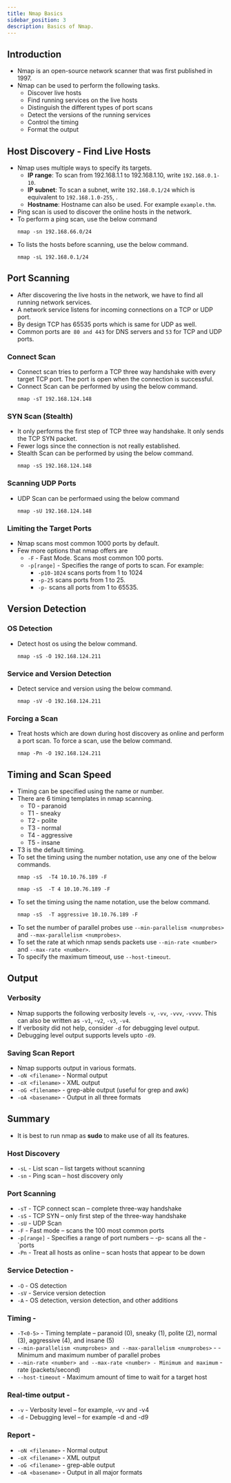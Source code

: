 ```yaml
---
title: Nmap Basics
sidebar_position: 3
description: Basics of Nmap.
---
```


## Introduction
- Nmap is an open-source network scanner that was first published in 1997.
- Nmap can be used to perform the following tasks.
  - Discover live hosts
  - Find running services on the live hosts
  - Distinguish the different types of port scans
  - Detect the versions of the running services
  - Control the timing
  - Format the output

## Host Discovery - Find Live Hosts
- Nmap uses multiple ways to specify its targets.
  - **IP range**: To scan from 192.168.1.1 to 192.168.1.10, write `192.168.0.1-10`.
  - **IP subnet**: To scan a subnet, write `192.168.0.1/24` which is equivalent to `192.168.1.0-255`, .
  - **Hostname**: Hostname can also be used. For example `example.thm`.
- Ping scan is used to discover the online hosts in the network.
- To perform a ping scan, use the below command
    ```
    nmap -sn 192.168.66.0/24
    ```
- To lists the hosts before scanning, use the below command.
    ```
    nmap -sL 192.168.0.1/24
    ```

## Port Scanning
- After discovering the live hosts in the network, we have to find all running network services.
- A network service listens for incoming connections on a TCP or UDP port.
- By design TCP has 65535 ports which is same for UDP as well.
- Common ports are` 80 and 443` for DNS servers and `53` for TCP and UDP ports.
  
### Connect Scan
- Connect scan tries to perform a TCP three way handshake with every target TCP port. The port is open when the connection is successful.
- Connect Scan can be performed by using the below command.
    ```
    nmap -sT 192.168.124.148
    ```

### SYN Scan (Stealth)
- It only performs the first step of TCP three way handshake. It only sends the TCP SYN packet. 
- Fewer logs since the connection is not really established.
- Stealth Scan can be performed by using the below command.
    ```
    nmap -sS 192.168.124.148
    ```

### Scanning UDP Ports
- UDP Scan can be performaed using the below command
    ```
    nmap -sU 192.168.124.148
    ```

### Limiting the Target Ports
- Nmap scans most common 1000 ports by default.
- Few more options that nmap offers are
  - `-F` - Fast Mode. Scans most common 100 ports.
  - `-p[range]` - Specifies the range of ports to scan. For example:
    - `-p10-1024` scans ports from 1 to 1024
    - `-p-25` scans ports from 1 to 25.
    - `-p-` scans all ports from 1 to 65535.
  
## Version Detection

### OS Detection
- Detect host os using the below command.
    ```
    nmap -sS -O 192.168.124.211
    ```

### Service and Version Detection
- Detect service and version using the below command.
    ```
    nmap -sV -O 192.168.124.211
    ```

### Forcing a Scan
- Treat hosts which are down during host discovery as online and perform a port scan.
    To force a scan, use the below command.
    ```
    nmap -Pn -O 192.168.124.211
    ```

## Timing and Scan Speed
- Timing can be specified using the name or number.
- There are 6 timing templates in nmap scanning.
  - T0 - paranoid
  - T1 - sneaky
  - T2 - polite
  - T3 - normal
  - T4 - aggressive
  - T5 - insane
- T3 is the default timing.
- To set the timing using the number notation, use any one of the below commands.
    ```
    nmap -sS  -T4 10.10.76.189 -F
    ```
    ```
    nmap -sS  -T 4 10.10.76.189 -F
    ```
- To set the timing using the name notation, use the below command.
    ```
    nmap -sS  -T aggressive 10.10.76.189 -F
    ```
- To set the number of parallel probes use `--min-parallelism <numprobes>` and `--max-parallelism <numprobes>`.
- To set the rate at which nmap sends packets use `--min-rate <number>` and `--max-rate <number>`.
- To specify the maximum timeout, use `--host-timeout`.

## Output

### Verbosity
- Nmap supports the following verbosity levels `-v`, `-vv`, `-vvv`, `-vvvv`. This can also be written as `-v1`, -`v2`, `-v3`, `-v4`.
- If verbosity did not help, consider `-d` for debugging level output.
- Debugging level output supports levels upto `-d9`.

### Saving Scan Report
- Nmap supports output in various formats.
- `-oN <filename>` - Normal output
- `-oX <filename>` - XML output
- `-oG <filename>` - grep-able output (useful for grep and awk)
- `-oA <basename>` - Output in all three formats

## Summary
- It is best to run nmap as **sudo** to make use of all its features.

### Host Discovery 	
- `-sL` - List scan – list targets without scanning
- `-sn` - Ping scan – host discovery only

### Port Scanning 	
- `-sT` - TCP connect scan – complete three-way handshake
- `-sS` - TCP SYN – only first step of the three-way handshake
- `-sU` - UDP Scan
- `-F` - Fast mode – scans the 100 most common ports
- `-p[range]` - Specifies a range of port numbers – -p- scans all the - `ports
- `-Pn` - Treat all hosts as online – scan hosts that appear to be down

### Service Detection - 
- `-O` - OS detection
- `-sV` - Service version detection
- `-A` - OS detection, version detection, and other additions

### Timing - 
- `-T<0-5>` - Timing template – paranoid (0), sneaky (1), polite (2), normal (3), aggressive (4), and insane (5)
- `--min-parallelism <numprobes> and --max-parallelism <numprobes>` - - Minimum and maximum number of parallel probes
- `--min-rate <number> and --max-rate <number> - Minimum and maximum` - rate (packets/second)
- `--host-timeout` - Maximum amount of time to wait for a target host

### Real-time output - 
- `-v` - Verbosity level – for example, -vv and -v4
- `-d` - Debugging level – for example -d and -d9

### Report - 
- `-oN <filename>` - Normal output
- `-oX <filename>` - XML output
- `-oG <filename>` - grep-able output
- `-oA <basename>` - Output in all major formats
